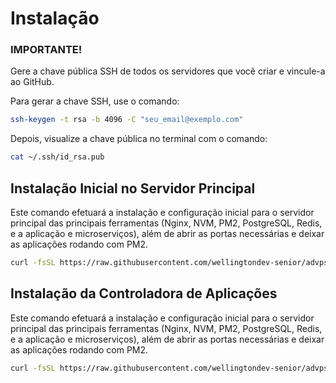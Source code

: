 # Instalação

### IMPORTANTE!
Gere a chave pública SSH de todos os servidores que você criar e vincule-a ao GitHub.

Para gerar a chave SSH, use o comando:
```bash
ssh-keygen -t rsa -b 4096 -C "seu_email@exemplo.com"
```
Depois, visualize a chave pública no terminal com o comando:
```bash
cat ~/.ssh/id_rsa.pub
```

## Instalação Inicial no Servidor Principal
Este comando efetuará a instalação e configuração inicial para o servidor principal das principais ferramentas (Nginx, NVM, PM2, PostgreSQL, Redis, e a aplicação e microserviços), além de abrir as portas necessárias e deixar as aplicações rodando com PM2.

```bash
curl -fsSL https://raw.githubusercontent.com/wellingtondev-senior/advps_install.sh/master/main.sh | bash
```

## Instalação da Controladora de Aplicações
Este comando efetuará a instalação e configuração inicial para o servidor principal das principais ferramentas (Nginx, NVM, PM2, PostgreSQL, Redis, e a aplicação e microserviços), além de abrir as portas necessárias e deixar as aplicações rodando com PM2.

```bash
curl -fsSL https://raw.githubusercontent.com/wellingtondev-senior/advps_install.sh/master/main.sh | bash
```


